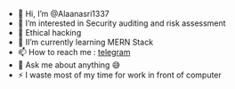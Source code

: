 - 👋 Hi, I’m @Alaanasri1337
- 👀 I’m interested in Security auditing and risk assessment
- 🌱 Ethical hacking
- 💞️ II’m currently learning MERN Stack
- 📫 How to reach me : [telegram](https://t.me/Jok3r_1337)
- 💬 Ask me about anything 😅
- ⚡ I waste most of my time for work in front of computer

<!---
Alaanasri1337/Alaanasri1337 is a ✨ special ✨ repository because its `README.md` (this file) appears on your GitHub profile.
You can click the Preview link to take a look at your changes.
--->

